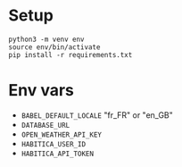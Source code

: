 # Setup
```
python3 -m venv env
source env/bin/activate
pip install -r requirements.txt
```

# Env vars
- `BABEL_DEFAULT_LOCALE` "fr_FR" or "en_GB"
- `DATABASE_URL`
- `OPEN_WEATHER_API_KEY`
- `HABITICA_USER_ID`
- `HABITICA_API_TOKEN`